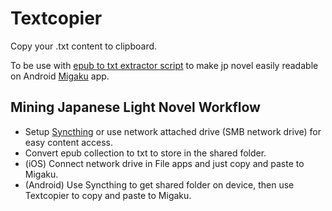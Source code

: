 # Textcopier

Copy your .txt content to clipboard.

To be use with [epub to txt extractor script](https://github.com/nut1414/useful-scripts/blob/main/epub_chapter_extractor/epub_chapter_extractor.py) to make jp novel easily readable on Android [Migaku](https://migaku.com/) app.

## Mining Japanese Light Novel Workflow

- Setup [Syncthing](https://syncthing.net/) or use network attached drive (SMB network drive) for easy content access.
- Convert epub collection to txt to store in the shared folder.
- (iOS) Connect network drive in File apps and just copy and paste to Migaku.
- (Android) Use Syncthing to get shared folder on device, then use Textcopier to copy and paste to Migaku.
